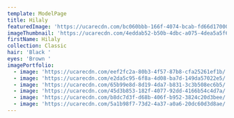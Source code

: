 ```yaml
---
template: ModelPage
title: Hilaly
featuredImage: 'https://ucarecdn.com/bc060bbb-166f-4074-bcab-fd66d1700093/'
imageThumbnail: 'https://ucarecdn.com/4eddab52-b50b-4dbc-a075-4dea5a5f6fdf/'
firstName: Hilaly
collection: Classic
hair: 'Black '
eyes: 'Brown '
imagePortfolio:
  - image: 'https://ucarecdn.com/eef2fc2a-80b3-4f57-87b8-cfa25261ef1b/'
  - image: 'https://ucarecdn.com/e2da5c95-6f8a-4d08-ba7d-149da57022e5/'
  - image: 'https://ucarecdn.com/65b99e8d-8d19-4da7-b831-3c3b508ec6b5/'
  - image: 'https://ucarecdn.com/45d3b853-182f-4077-92dd-4166b54c4d7a/'
  - image: 'https://ucarecdn.com/b8dc7d3f-d68b-406f-b952-3824c20d3bee/'
  - image: 'https://ucarecdn.com/5a1b98f7-73d2-4a37-a0a6-20dc60d3d8ae/'
---
```


